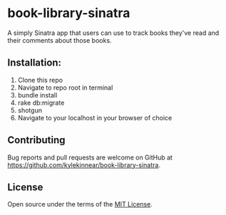 # book-library-sinatra

A simply Sinatra app that users can use to track books they've read and their comments about those books.

## Installation:
1. Clone this repo
2. Navigate to repo root in terminal
3. bundle install
4. rake db:migrate
5. shotgun
6. Navigate to your localhost in your browser of choice

## Contributing
Bug reports and pull requests are welcome on GitHub at https://github.com/kylekinnear/book-library-sinatra.

## License
Open source under the terms of the [MIT License](http://opensource.org/licenses/MIT).
